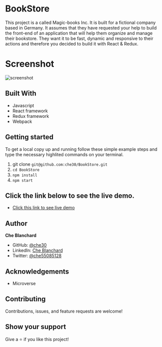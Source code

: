 # BookStore
This project is a called Magic-books Inc. It is built for a fictional company based in Germany. It assumes that they have requested your help to build the front-end of an application that will help them organize and manage their bookstore. They want it to be fast, dynamic and responsive to their actions and therefore you decided to build it with React & Redux.
# Screenshot
![screenshot]('../assets/img/bookstore.png') 
## Built With
- Javascript
- React framework
- Redux framework
- Webpack

## Getting started
   To get a local copy up and running follow these simple example steps and type the necessary  highlited commands on your terminal.
   1. git clone `git@github.com:che30/BookStore.git`
   2. `cd BookStore`
   3. `npm install`
   4. `npm start`

## Click the link below to see the live demo.
- [Click this link to see live demo](https://blanco-book-store.herokuapp.com/)

## Author
**Che Blanchard**
- GitHub: [@che30](https://github.com/che30)
- LinkedIn: [Che Blanchard](https://www.linkedin.com/in/che-nsoh-9455271b0/)
- Twitter: [@che55085128](https://twitter.com/che55085128)
## Acknowledgements
- Microverse
##  Contributing

Contributions, issues, and feature requests are welcome!

## Show your support

Give a ⭐️ if you like this project!
